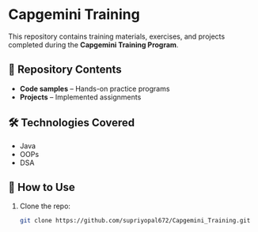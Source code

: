 # Capgemini Training

This repository contains training materials, exercises, and projects completed during the **Capgemini Training Program**.  

## 📂 Repository Contents  
- **Code samples** – Hands-on practice programs  
- **Projects** – Implemented assignments   

## 🛠️ Technologies Covered  
- Java
- OOPs
- DSA
## 🚀 How to Use  
1. Clone the repo:  
   ```bash
   git clone https://github.com/supriyopal672/Capgemini_Training.git
